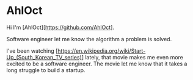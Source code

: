 # AhlOct

Hi I'm [AhlOct][https://github.com/AhlOct]. 

Software engineer let me know the algorithm a problem is solved.

I've been watching [https://en.wikipedia.org/wiki/Start-Up_(South_Korean_TV_series)] lately, that movie makes me even more excited to be a software engineer. The movie let me know that it takes a long struggle to build a startup.